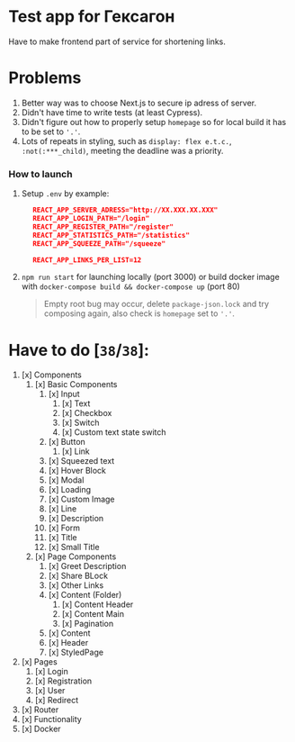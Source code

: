 # Test app for Гексагон

Have to make frontend part of service for shortening links.

# Problems

1. Better way was to choose Next.js to secure ip adress of server.
2. Didn't have time to write tests (at least Cypress).
3. Didn't figure out how to properly setup `homepage` so for local build it has to be set to `'.'`.
4. Lots of repeats in styling, such as `display: flex e.t.c.`, `:not(:***_child)`, meeting the deadline was a priority.

### How to launch

1. Setup `.env` by example:

```json
      REACT_APP_SERVER_ADRESS="http://XX.XXX.XX.XXX"
      REACT_APP_LOGIN_PATH="/login"
      REACT_APP_REGISTER_PATH="/register"
      REACT_APP_STATISTICS_PATH="/statistics"
      REACT_APP_SQUEEZE_PATH="/squeeze"

      REACT_APP_LINKS_PER_LIST=12
```

2. `npm run start` for launching locally (port 3000) or build docker image with `docker-compose build && docker-compose up` (port 80)
   > Empty root bug may occur, delete `package-json.lock` and try composing again, also check is `homepage` set to `'.'`.

# Have to do [`38`/`38`]:

1. [x] Components
   1. [x] Basic Components
      1. [x] Input
         1. [x] Text
         2. [x] Checkbox
         3. [x] Switch
         4. [x] Custom text state switch
      2. [x] Button
         1. [x] Link
      3. [x] Squeezed text
      4. [x] Hover Block
      5. [x] Modal
      6. [x] Loading
      7. [x] Custom Image
      8. [x] Line
      9. [x] Description
      10. [x] Form
      11. [x] Title
      12. [x] Small Title
   2. [x] Page Components
      1. [x] Greet Description
      2. [x] Share BLock
      3. [x] Other Links
      4. [x] Content (Folder)
         1. [x] Content Header
         2. [x] Content Main
         3. [x] Pagination
      5. [x] Content
      6. [x] Header
      7. [x] StyledPage
2. [x] Pages
   1. [x] Login
   2. [x] Registration
   3. [x] User
   4. [x] Redirect
3. [x] Router
4. [x] Functionality
5. [x] Docker
